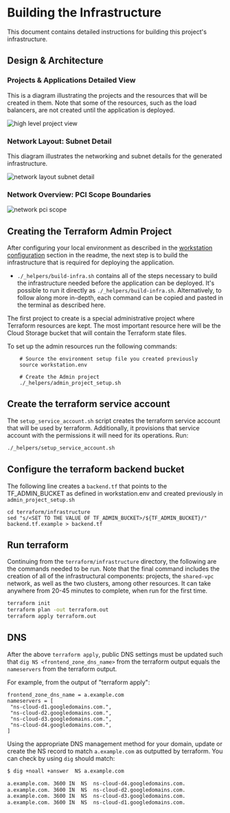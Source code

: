 # Building the Infrastructure

This document contains detailed instructions for building this project's infrastructure.

## Design & Architecture

### Projects & Applications Detailed View

This is a diagram illustrating the projects and the resources that will be created in them. Note that some of the resources, such as the load balancers, are not created until the application is deployed.

![high level project view](diagrams/highlevel_project_view.png)

### Network Layout: Subnet Detail

This diagram illustrates the networking and subnet details for the generated infrastructure.

![network layout subnet detail](diagrams/network_subnets.png)

### Network Overview: PCI Scope Boundaries

![network pci scope](diagrams/network_pci_scope.png)


## Creating the Terraform Admin Project

After configuring your local environment as described in the [workstation configuration](../README.md#workstation-configuration) section in the readme, the next step is to build the infrastructure that is required for deploying the application.

* `./_helpers/build-infra.sh` contains all of the steps necessary to build the infrastructure needed before the application can be deployed. It's possible to run it directly as `./_helpers/build-infra.sh`. Alternatively, to follow along more in-depth, each command can be copied and pasted in the terminal as described here.

The first project to create is a special administrative project where Terraform
resources are kept. The most important resource here will be the Cloud Storage
bucket that will contain the Terraform state files.

To set up the admin resources run the following commands:

```
    # Source the environment setup file you created previously
    source workstation.env

    # Create the Admin project
    ./_helpers/admin_project_setup.sh
```

## Create the terraform service account

The `setup_service_account.sh` script creates the terraform service account that will be used by terraform. Additionally, it provisions that service account with the permissions it will need for its operations. Run:

```sh
./_helpers/setup_service_account.sh
```

## Configure the terraform backend bucket

The following line creates a `backend.tf` that points to the TF_ADMIN_BUCKET as defined in workstation.env and created previously in `admin_project_setup.sh`

```
cd terraform/infrastructure
sed "s/<SET TO THE VALUE OF TF_ADMIN_BUCKET>/${TF_ADMIN_BUCKET}/" backend.tf.example > backend.tf
```

## Run terraform

Continuing from the `terraform/infrastructure` directory, the following are the commands needed to be run. Note that the final command includes the creation of all of the infrastructural components: projects, the `shared-vpc` network, as well as the two clusters, among other resources. It can take anywhere from 20-45 minutes to complete, when run for the first time.

```sh
terraform init
terraform plan -out terraform.out
terraform apply terraform.out
```

## DNS

After the above `terraform apply`, public DNS settings must be updated such that `dig NS <frontend_zone_dns_name>` from the terraform output equals the `nameservers` from the terraform output.

For example, from the output of  "terraform apply":

```
frontend_zone_dns_name = a.example.com
nameservers = [
 "ns-cloud-d1.googledomains.com.",
 "ns-cloud-d2.googledomains.com.",
 "ns-cloud-d3.googledomains.com.",
 "ns-cloud-d4.googledomains.com.",
]
```

Using the appropriate DNS management method for your domain, update or create the NS record to match `a.example.com` as outputted by terraform. You can check by using `dig` should match:

```sh
$ dig +noall +answer  NS a.example.com

a.example.com. 3600	IN	NS	ns-cloud-d4.googledomains.com.
a.example.com. 3600	IN	NS	ns-cloud-d2.googledomains.com.
a.example.com. 3600	IN	NS	ns-cloud-d3.googledomains.com.
a.example.com. 3600	IN	NS	ns-cloud-d1.googledomains.com.
```
